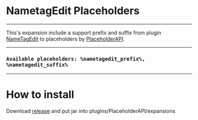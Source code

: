 # NametagEdit Placeholders

---

This's expansion include a support prefix and suffix from plugin [NameTagEdit](https://www.spigotmc.org/resources/nametagedit.3836/)
to placeholders by [PlaceholderAPI](https://www.spigotmc.org/resources/placeholderapi.6245/).

---

### `Available placeholders: %nametagedit_prefix%, %nametagedit_suffix%`

--- 
# How to install

Download [release](https://github.com/Distemi/NameTagEdit-Placeholders/releases) and put jar into plugins/PlaceholderAPI/expansions